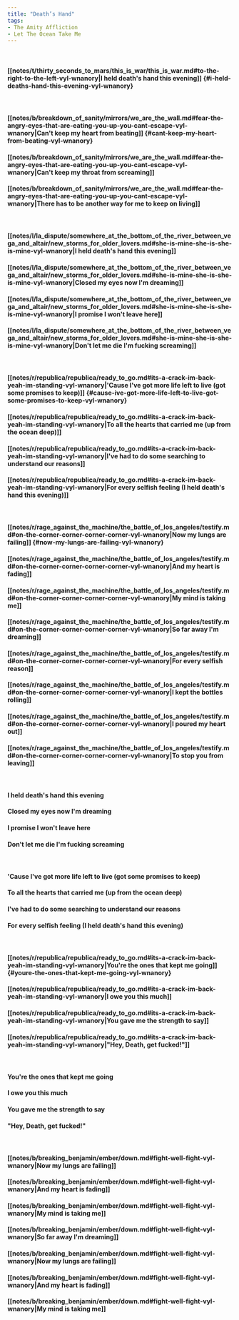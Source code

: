 ```yaml
---
title: "Death’s Hand"
tags:
- The Amity Affliction
- Let The Ocean Take Me
---
```

&nbsp;
#### [[notes/t/thirty_seconds_to_mars/this_is_war/this_is_war.md#to-the-right-to-the-left-vyl-wnanory|I held death's hand this evening]] {#i-held-deaths-hand-this-evening-vyl-wnanory}
&nbsp;
#### [[notes/b/breakdown_of_sanity/mirrors/we_are_the_wall.md#fear-the-angry-eyes-that-are-eating-you-up-you-cant-escape-vyl-wnanory|Can't keep my heart from beating]] {#cant-keep-my-heart-from-beating-vyl-wnanory}
#### [[notes/b/breakdown_of_sanity/mirrors/we_are_the_wall.md#fear-the-angry-eyes-that-are-eating-you-up-you-cant-escape-vyl-wnanory|Can't keep my throat from screaming]]
#### [[notes/b/breakdown_of_sanity/mirrors/we_are_the_wall.md#fear-the-angry-eyes-that-are-eating-you-up-you-cant-escape-vyl-wnanory|There has to be another way for me to keep on living]]
&nbsp;
#### [[notes/l/la_dispute/somewhere_at_the_bottom_of_the_river_between_vega_and_altair/new_storms_for_older_lovers.md#she-is-mine-she-is-she-is-mine-vyl-wnanory|I held death's hand this evening]]
#### [[notes/l/la_dispute/somewhere_at_the_bottom_of_the_river_between_vega_and_altair/new_storms_for_older_lovers.md#she-is-mine-she-is-she-is-mine-vyl-wnanory|Closed my eyes now I'm dreaming]]
#### [[notes/l/la_dispute/somewhere_at_the_bottom_of_the_river_between_vega_and_altair/new_storms_for_older_lovers.md#she-is-mine-she-is-she-is-mine-vyl-wnanory|I promise I won't leave here]]
#### [[notes/l/la_dispute/somewhere_at_the_bottom_of_the_river_between_vega_and_altair/new_storms_for_older_lovers.md#she-is-mine-she-is-she-is-mine-vyl-wnanory|Don't let me die I'm fucking screaming]]
&nbsp;
#### [[notes/r/republica/republica/ready_to_go.md#its-a-crack-im-back-yeah-im-standing-vyl-wnanory|'Cause I've got more life left to live (got some promises to keep)]] {#cause-ive-got-more-life-left-to-live-got-some-promises-to-keep-vyl-wnanory}
#### [[notes/r/republica/republica/ready_to_go.md#its-a-crack-im-back-yeah-im-standing-vyl-wnanory|To all the hearts that carried me (up from the ocean deep)]]
#### [[notes/r/republica/republica/ready_to_go.md#its-a-crack-im-back-yeah-im-standing-vyl-wnanory|I've had to do some searching to understand our reasons]]
#### [[notes/r/republica/republica/ready_to_go.md#its-a-crack-im-back-yeah-im-standing-vyl-wnanory|For every selfish feeling (I held death's hand this evening)]]
&nbsp;
#### [[notes/r/rage_against_the_machine/the_battle_of_los_angeles/testify.md#on-the-corner-corner-corner-corner-vyl-wnanory|Now my lungs are failing]] {#now-my-lungs-are-failing-vyl-wnanory}
#### [[notes/r/rage_against_the_machine/the_battle_of_los_angeles/testify.md#on-the-corner-corner-corner-corner-vyl-wnanory|And my heart is fading]]
#### [[notes/r/rage_against_the_machine/the_battle_of_los_angeles/testify.md#on-the-corner-corner-corner-corner-vyl-wnanory|My mind is taking me]]
#### [[notes/r/rage_against_the_machine/the_battle_of_los_angeles/testify.md#on-the-corner-corner-corner-corner-vyl-wnanory|So far away I'm dreaming]]
#### [[notes/r/rage_against_the_machine/the_battle_of_los_angeles/testify.md#on-the-corner-corner-corner-corner-vyl-wnanory|For every selfish reason]]
#### [[notes/r/rage_against_the_machine/the_battle_of_los_angeles/testify.md#on-the-corner-corner-corner-corner-vyl-wnanory|I kept the bottles rolling]]
#### [[notes/r/rage_against_the_machine/the_battle_of_los_angeles/testify.md#on-the-corner-corner-corner-corner-vyl-wnanory|I poured my heart out]]
#### [[notes/r/rage_against_the_machine/the_battle_of_los_angeles/testify.md#on-the-corner-corner-corner-corner-vyl-wnanory|To stop you from leaving]]
&nbsp;
#### I held death's hand this evening
#### Closed my eyes now I'm dreaming
#### I promise I won't leave here
#### Don't let me die I'm fucking screaming
&nbsp;
#### 'Cause I've got more life left to live (got some promises to keep)
#### To all the hearts that carried me (up from the ocean deep)
#### I've had to do some searching to understand our reasons
#### For every selfish feeling (I held death's hand this evening)
&nbsp;
#### [[notes/r/republica/republica/ready_to_go.md#its-a-crack-im-back-yeah-im-standing-vyl-wnanory|You're the ones that kept me going]] {#youre-the-ones-that-kept-me-going-vyl-wnanory}
#### [[notes/r/republica/republica/ready_to_go.md#its-a-crack-im-back-yeah-im-standing-vyl-wnanory|I owe you this much]]
#### [[notes/r/republica/republica/ready_to_go.md#its-a-crack-im-back-yeah-im-standing-vyl-wnanory|You gave me the strength to say]]
#### [[notes/r/republica/republica/ready_to_go.md#its-a-crack-im-back-yeah-im-standing-vyl-wnanory|"Hey, Death, get fucked!"]]
&nbsp;
#### You're the ones that kept me going
#### I owe you this much
#### You gave me the strength to say
#### "Hey, Death, get fucked!"
&nbsp;
#### [[notes/b/breaking_benjamin/ember/down.md#fight-well-fight-vyl-wnanory|Now my lungs are failing]]
#### [[notes/b/breaking_benjamin/ember/down.md#fight-well-fight-vyl-wnanory|And my heart is fading]]
#### [[notes/b/breaking_benjamin/ember/down.md#fight-well-fight-vyl-wnanory|My mind is taking me]]
#### [[notes/b/breaking_benjamin/ember/down.md#fight-well-fight-vyl-wnanory|So far away I'm dreaming]]
#### [[notes/b/breaking_benjamin/ember/down.md#fight-well-fight-vyl-wnanory|Now my lungs are failing]]
#### [[notes/b/breaking_benjamin/ember/down.md#fight-well-fight-vyl-wnanory|And my heart is fading]]
#### [[notes/b/breaking_benjamin/ember/down.md#fight-well-fight-vyl-wnanory|My mind is taking me]]
